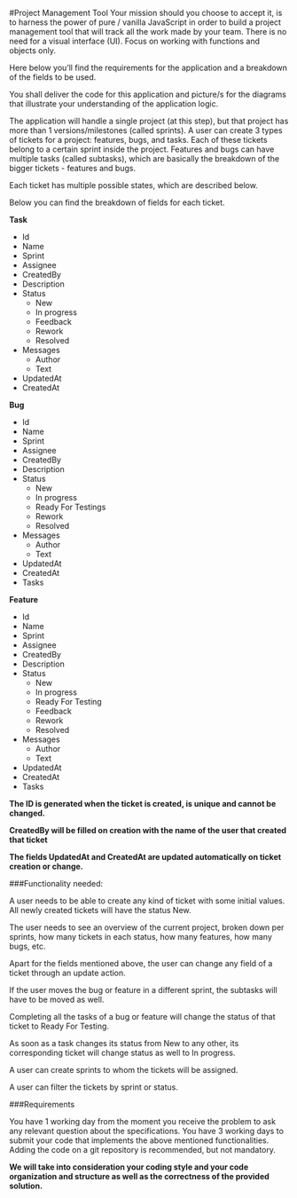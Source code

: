 
#Project Management Tool
Your mission should you choose to accept it, is to harness the power of pure / vanilla JavaScript in order to build a project management tool that will track all the work made by your team. There is no need for a visual interface (UI). Focus on working with functions and objects only.

Here below you’ll find the requirements for the application and a breakdown of the fields to be used.

You shall deliver the code for this application and picture/s for the diagrams that illustrate your understanding of the application logic.

The application will handle a single project (at this step), but that project has more than 1 versions/milestones (called sprints).
A user can create 3 types of tickets for a project: features, bugs, and tasks. Each of these tickets belong to a certain sprint inside the project. Features and bugs can have multiple tasks (called subtasks), which are basically the breakdown of the bigger tickets - features and bugs.

Each ticket has multiple possible states, which are described below.

Below you can find the breakdown of fields for each ticket.

**Task**
* Id
* Name
* Sprint
* Assignee
* CreatedBy
* Description
* Status
  * New
  * In progress
  * Feedback
  * Rework
  * Resolved
* Messages
  * Author
  * Text
* UpdatedAt
* CreatedAt

**Bug**
* Id
* Name
* Sprint
* Assignee
* CreatedBy
* Description
* Status
  * New
  * In progress
  * Ready For Testings
  * Rework
  * Resolved
* Messages
  * Author
  * Text
* UpdatedAt
* CreatedAt
* Tasks

**Feature**
* Id
* Name
* Sprint
* Assignee
* CreatedBy
* Description
* Status
  * New
  * In progress
  * Ready For Testing
  * Feedback
  * Rework
  * Resolved
* Messages
  * Author
  * Text
* UpdatedAt
* CreatedAt
* Tasks


**The ID is generated when the ticket is created, is unique and cannot be changed.**

**CreatedBy will be filled on creation with the name of the user that created that ticket**

**The fields UpdatedAt and CreatedAt are updated automatically on ticket creation or change.**



###Functionality needed:

A user needs to be able to create any kind of ticket with some initial values. All newly created tickets will have the status New.

The user needs to see an overview of the current project, broken down per sprints, how many tickets in each status, how many features, how many bugs, etc.

Apart for the fields mentioned above, the user can change any field of a ticket through an update action.

If the user moves the bug or feature in a different sprint, the subtasks will have to be moved as well.

Completing all the tasks of a bug or feature will change the status of that ticket to Ready For Testing.

As soon as a task changes its status from New to any other, its corresponding ticket will change status as well to In progress.

A user can create sprints to whom the tickets will be assigned.

A user can filter the tickets by sprint or status.

###Requirements

You have 1 working day from the moment you receive the problem to ask any relevant question about the specifications.
You have 3 working days to submit your code that implements the above mentioned functionalities. Adding the code on a git repository is recommended, but not mandatory.

 **We will take into consideration your coding style and your code organization and structure as well as the correctness of the provided solution.**
